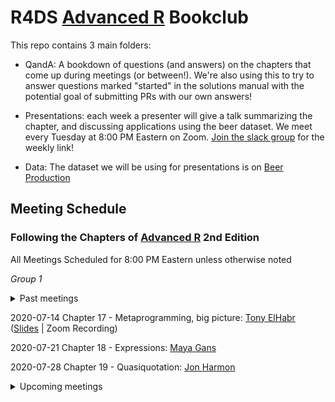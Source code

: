# R4DS [Advanced R](https://adv-r.hadley.nz/) Bookclub

This repo contains 3 main folders:

- QandA: A bookdown of questions (and answers) on the chapters that come up during meetings (or between!). We're also using this to try to answer questions marked "started" in the solutions manual with the potential goal of submitting PRs with our own answers!

- Presentations: each week a presenter will give a talk summarizing the chapter, and discussing applications using the beer dataset. We meet every Tuesday at 8:00 PM Eastern on Zoom. [Join the slack group](https://r4ds.io/join) for the weekly link! 

- Data: The dataset we will be using for presentations is on [Beer Production](https://github.com/rfordatascience/tidytuesday/blob/master/data/2020/2020-03-31/readme.md) 

## Meeting Schedule 
### Following the Chapters of [Advanced R](https://adv-r.hadley.nz/) 2nd Edition
All Meetings Scheduled for 8:00 PM Eastern unless otherwise noted

*Group 1*
<details>
  <summary> Past meetings </summary>
  
- 2020-04-02 Introductions and Meeting Format
- 2020-04-09 Chapter 2 - Names and values: [Asmae Toumi](https://twitter.com/asmae_toumi) ([Slides](https://r4ds.github.io/bookclub-Advanced_R/Presentations/Week02/Chap2slides.html#1))
- 2020-04-16 Chapter 3 - Vectors: [Tony ElHabr](https://twitter.com/TonyElHabr) ([Slides](https://r4ds.github.io/bookclub-Advanced_R/Presentations/Week03/Chap3slides.html#1) | [Zoom Recording](https://www.youtube.com/watch?v=pQ-xDAPEQaw))
- 2020-04-23 Chapter 4 - Subsetting: [Scott Nestler](https://twitter.com/ScottNestler) ([Slides](https://r4ds.github.io/bookclub-Advanced_R/Presentations/Week04/Chap4slides.html#1) | [Zoom Recording](https://www.youtube.com/watch?v=eLMpCc0t1cg))
- 2020-04-30 Chapter 5 - Control flow: [Maya Gans](https://maya.rbind.io) ([Slides](https://r4ds.github.io/bookclub-Advanced_R/Presentations/Week05/Chapter5.html#1) | [Zoom Recording](https://www.youtube.com/watch?v=96eY6YS_3hU))
- 2020-05-07 Chapter 6 - Functions: [Asmae Toumi](https://twitter.com/asmae_toumi) ([Slides](https://r4ds.github.io/bookclub-Advanced_R/Presentations/Week06/Chap6slides.html#1) | [Zoom Recording](https://youtu.be/UwzGhMndWzs))
- 2020-05-14 Chapter 7 - Environments: [Daryn Ramsden](https://twitter.com/thisisdaryn)  ([Slides](https://r4dscommunity.shinyapps.io/environments/) | [Static Slides](https://r4ds.github.io/bookclub-Advanced_R/Presentations/Week07/Chap7Slides.html#1) | [Zoom Recording](https://www.youtube.com/watch?v=mk7iu1-P8ZU))
- 2020-05-21 Chapter 8 - Conditions: [Maya Gans](https://maya.rbind.io) ([Slides](https://r4ds.github.io/bookclub-Advanced_R/Presentations/Week08/Chapter8.html#1) | [Zoom Recording](https://www.youtube.com/watch?v=mwiNe083DLU))
- 2020-05-28 Chapter 9 - Functionals: [Tan Ho](https://twitter.com/_tanho) ([Zoom Recording](https://youtu.be/o0a6aJ4kCkU) | [LearnR lesson](https://apps.tanho.ca/app_direct/advr_w9_learnr/) | [Example App](https://apps.tanho.ca/app_direct/advr_w9_app/) | [Repo folder](https://github.com/r4ds/bookclub-Advanced_R/tree/master/Presentations/Week09) )
- 2020-06-04 Chapter 10 - [Function factories](https://cran.r-project.org/package=factory): [Jon Harmon](https://twitter.com/jonthegeek) ([Slides](https://r4ds.github.io/bookclub-Advanced_R/Presentations/Week10/Chapter10.html#1) | [Zoom Recording](https://www.youtube.com/watch?v=enI5Ynq6olI))
- 2020-06-11 Chapter 11 - Function operators: [Tony ElHabr](https://twitter.com/TonyElHabr) | ([Slides](https://r4ds.github.io/bookclub-Advanced_R/Presentations/Week11/Chapter11.html#1) | [Zoom Recording](https://www.youtube.com/watch?v=zzUY03gt_pA&feature=youtu.be))
- 2020-06-18 Chapter 12 + 13 - OOP base types + S3: [Daryn Ramsden](https://twitter.com/thisisdaryn) | ([Slides](https://r4ds.github.io/bookclub-Advanced_R/Presentations/Week12/Advanced_R_12to13_OOP.html#1) | [Zoom Recording](https://www.youtube.com/watch?v=Fy3JF5Em6qY&feature=youtu.be))
- 2020-06-25 Chapter 14 - R6: Tyler Grant Smith: ([Slides](https://r4ds.github.io/bookclub-Advanced_R/Presentations/Week13/Chapter14.html#1) | [Zoom Recording](https://www.youtube.com/watch?v=hPjaOdprgow&feature=youtu.be))
- 2020-06-30 Chapter 15 - S4: Pavitra Chakravarty: ([Slides](https://r4ds.github.io/bookclub-Advanced_R/Presentations/Week14/Chapter15.html#1) | [Zoom Recording](https://www.youtube.com/watch?v=a1jzpWiksyA&feature=youtu.be))
- 2020-07-07 Chapter 16 - Tradeoffs/OOP Wrapup: [Tan Ho](https://twitter.com/_tanho) ([Slides](https://r4ds.github.io/bookclub-Advanced_R/Presentations/Week15/AdvR-W15_Tradeoffs.html#1) | [Zoom Recording](https://www.youtube.com/watch?v=W1uc8HbyZvI&feature=youtu.be) | [ffscrapr package](https://github.com/dynastyprocess/ffscrapr))
  
  </details>
2020-07-14 Chapter 17 - Metaprogramming, big picture: [Tony ElHabr](https://twitter.com/TonyElHabr) ([Slides](https://r4ds.github.io/bookclub-Advanced_R/Presentations/Week17/Chapter17.html#1) | Zoom Recording)

2020-07-21 Chapter 18 - Expressions: [Maya Gans](https://maya.rbind.io)

2020-07-28 Chapter 19 - Quasiquotation: [Jon Harmon](https://twitter.com/jonthegeek)


<details>
  <summary> Upcoming meetings </summary>
  
- 2020-08-04 Chapter 20 - Evaluation: [Daryn Ramsden](https://twitter.com/thisisdaryn) 
- 2020-08-11 Chapter 21 - Translating R code:
- 2020-08-18 Chapter 22 - Debugging:
- 2020-08-25 Chapter 23 - Measuring performance:
- 2020-09-01 Chapter 24 - Improving performance:
- 2020-09-08 Chapter 25 - Rewriting R code in C++:

</details>
